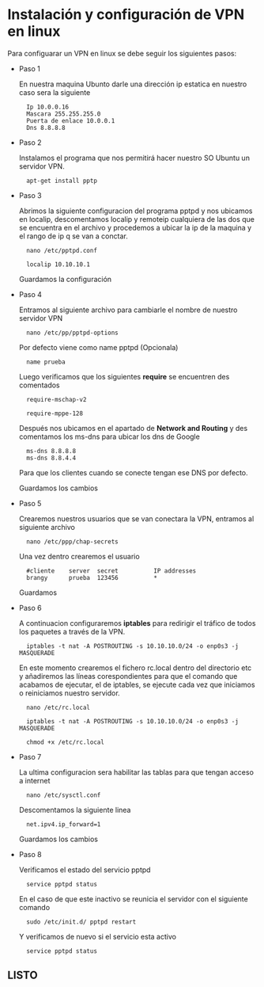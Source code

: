 # Instalación y configuración de VPN en linux 

Para configuarar un VPN en linux se debe seguir los siguientes pasos:

- Paso 1

    En nuestra maquina Ubunto darle una dirección ip estatica en nuestro caso sera la siguiente

        Ip 10.0.0.16
        Mascara 255.255.255.0
        Puerta de enlace 10.0.0.1
        Dns 8.8.8.8

- Paso 2

    Instalamos el programa que nos permitirá hacer nuestro SO Ubuntu un servidor VPN.

        apt-get install pptp

- Paso 3

    Abrimos la siguiente configuracion del programa pptpd y nos ubicamos en localip, descomentamos localip y remoteip cualquiera de las dos que se encuentra en el archivo y procedemos a ubicar la ip de la maquina y el rango de ip q se van a conctar.

        nano /etc/pptpd.conf

        localip 10.10.10.1
    
    Guardamos la configuración

- Paso 4

    Entramos al siguiente archivo para cambiarle el nombre de nuestro servidor VPN

        nano /etc/pp/pptpd-options
    
    Por defecto viene como name pptpd (Opcionala)

        name prueba
    
    Luego verificamos que los siguientes **require** se encuentren des comentados

        require-mschap-v2

        require-mppe-128
    
    Después nos ubicamos en el apartado de **Network and Routing** y des comentamos los ms-dns para ubicar los dns de Google

        ms-dns 8.8.8.8
        ms-dns 8.8.4.4

    Para que los clientes cuando se conecte tengan ese DNS por defecto.
    
    Guardamos los cambios

- Paso 5

    Crearemos nuestros usuarios que se van conectara la VPN, entramos al siguiente archivo 

        nano /etc/ppp/chap-secrets

    Una vez dentro crearemos el usuario

        #cliente    server  secret          IP addresses
        brangy      prueba  123456          *
    
    Guardamos 

- Paso 6

    A continuacion configuraremos **iptables** para redirigir el tráfico de todos los paquetes a través de la VPN.

        iptables -t nat -A POSTROUTING -s 10.10.10.0/24 -o enp0s3 -j MASQUERADE

    En este momento crearemos el fichero rc.local dentro del directorio etc y añadiremos las líneas corespondientes para que el comando que acabamos de ejecutar, el de iptables, se ejecute cada vez que iniciamos o reiniciamos nuestro servidor.

        nano /etc/rc.local  

        iptables -t nat -A POSTROUTING -s 10.10.10.0/24 -o enp0s3 -j MASQUERADE

        chmod +x /etc/rc.local  

- Paso 7 

    La ultima configuracion sera habilitar las tablas para que tengan acceso a internet

        nano /etc/sysctl.conf

    Descomentamos la siguiente linea

        net.ipv4.ip_forward=1
    
    Guardamos los cambios

- Paso 8 

    Verificamos el estado del servicio pptpd

        service pptpd status

    En el caso de que este inactivo se reunicia el servidor con el siguiente comando

        sudo /etc/init.d/ pptpd restart

    Y verificamos de nuevo si el servicio esta activo 

        service pptpd status

## LISTO



